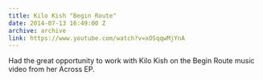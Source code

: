 ```yaml
---
title: Kilo Kish "Begin Route"
date: 2014-07-13 16:49:00 Z
archive: archive
link: https://www.youtube.com/watch?v=xOSqqwMjYnA
---
```


Had the great opportunity to work with Kilo Kish on the Begin Route music video from her Across EP.
